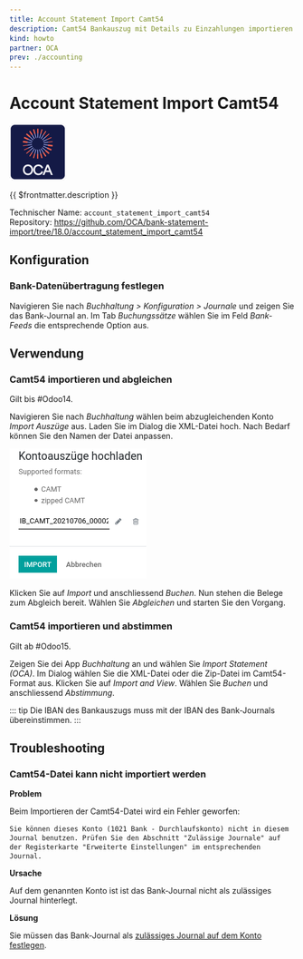 ```yaml
---
title: Account Statement Import Camt54
description: Camt54 Bankauszug mit Details zu Einzahlungen importieren.
kind: howto
partner: OCA
prev: ./accounting
---
```


# Account Statement Import Camt54

![icon_oca_app](attachments/icon_oca_app.png)

{{ $frontmatter.description }}

Technischer Name: `account_statement_import_camt54`\
Repository: <https://github.com/OCA/bank-statement-import/tree/18.0/account_statement_import_camt54>

## Konfiguration

### Bank-Datenübertragung festlegen

Navigieren Sie nach _Buchhaltung > Konfiguration > Journale_ und zeigen Sie das Bank-Journal an. Im Tab _Buchungssätze_ wählen Sie im Feld _Bank-Feeds_ die entsprechende Option aus.

## Verwendung

### Camt54 importieren und abgleichen

Gilt bis #Odoo14.

Navigieren Sie nach _Buchhaltung_ wählen beim abzugleichenden Konto _Import Auszüge_ aus. Laden Sie im Dialog die XML-Datei hoch. Nach Bedarf können Sie den Namen der Datei anpassen.

![](attachments/Bank%20Account%20Camt54%20Import%20hochladen.png)

Klicken Sie auf _Import_ und anschliessend _Buchen_. Nun stehen die Belege zum Abgleich bereit. Wählen Sie _Abgleichen_ und starten Sie den Vorgang.

### Camt54 importieren und abstimmen

Gilt ab #Odoo15.

Zeigen Sie dei App _Buchhaltung_ an und wählen Sie _Import Statement (OCA)_. Im Dialog wählen Sie die XML-Datei oder die Zip-Datei im Camt54-Format aus. Klicken Sie auf _Import and View_. Wählen Sie _Buchen_ und anschliessend _Abstimmung_.

::: tip
Die IBAN des Bankauszugs muss mit der IBAN des Bank-Journals übereinstimmen.
:::

## Troubleshooting

### Camt54-Datei kann nicht importiert werden

**Problem**

Beim Importieren der Camt54-Datei wird ein Fehler geworfen:

```
Sie können dieses Konto (1021 Bank - Durchlaufskonto) nicht in diesem Journal benutzen. Prüfen Sie den Abschnitt "Zulässige Journale" auf der Registerkarte "Erweiterte Einstellungen" im entsprechenden Journal.
```

**Ursache**

Auf dem genannten Konto ist ist das Bank-Journal nicht als zulässiges Journal hinterlegt.

**Lösung**

Sie müssen das Bank-Journal als [zulässiges Journal auf dem Konto festlegen](Accounting.md#Zulässige%20Journale%20auf%20Konto%20festlegen).
